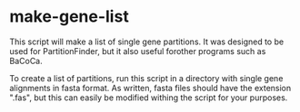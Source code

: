# make-gene-list
This script will make a list of single gene partitions. It was designed to be used for PartitionFinder, but it also useful forother programs such as BaCoCa.

To create a list of partitions, run this script in a directory with single gene alignments in fasta format. As written, fasta files should have the extension ".fas", but this can easily be modified withing the script for your purposes.

